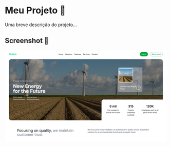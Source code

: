 # Meu Projeto 🚀

Uma breve descrição do projeto...

## Screenshot 📸

![Landing Page](./docs/img/screenshot.png)
